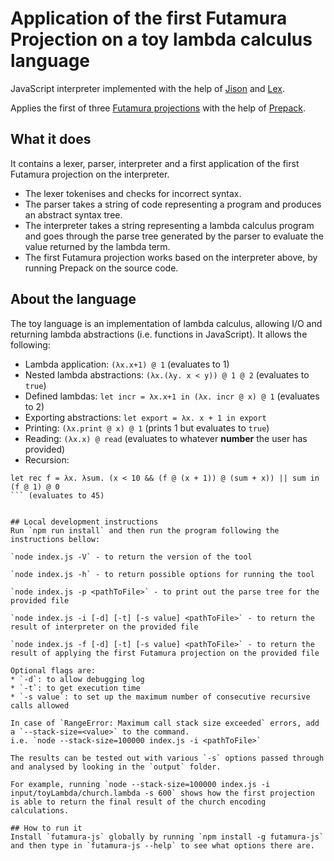 # Application of the first Futamura Projection on a toy lambda calculus language

JavaScript interpreter implemented with the help of [Jison](https://github.com/zaach/jison) and [Lex](https://github.com/aaditmshah/lexer). 

Applies the first of three [Futamura projections](https://en.wikipedia.org/wiki/Partial_evaluation) with the help of [Prepack](https://github.com/facebook/prepack).

## What it does
It contains a lexer, parser, interpreter and a first application of the first Futamura projection on the interpreter. 
* The lexer tokenises and checks for incorrect syntax.
* The parser takes a string of code representing a program and produces an abstract syntax tree.
* The interpreter takes a string representing a lambda calculus program and goes through the parse tree generated by the parser to evaluate the value returned by the lambda term.
* The first Futamura projection works based on the interpreter above, by running Prepack on the source code.

## About the language
The toy language is an implementation of lambda calculus, allowing I/O and returning lambda abstractions (i.e. functions in JavaScript). It allows the following:

* Lambda application: `(λx.x+1) @ 1` (evaluates to 1)
* Nested lambda abstractions: `(λx.(λy. x < y)) @ 1 @ 2` (evaluates to `true`)
* Defined lambdas: `let incr = λx.x+1 in (λx. incr @ x) @ 1` (evaluates to 2)
* Exporting abstractions: `let export = λx. x + 1 in export`
* Printing: `(λx.print @ x) @ 1` (prints 1 but evaluates to `true`)
* Reading: `(λx.x) @ read` (evaluates to whatever **number** the user has provided)
* Recursion: 
```
let rec f = λx. λsum. (x < 10 && (f @ (x + 1)) @ (sum + x)) || sum in
(f @ 1) @ 0
``` (evaluates to 45)


## Local development instructions
Run `npm run install` and then run the program following the instructions bellow:

`node index.js -V` - to return the version of the tool

`node index.js -h` - to return possible options for running the tool

`node index.js -p <pathToFile>` - to print out the parse tree for the provided file

`node index.js -i [-d] [-t] [-s value] <pathToFile>` - to return the result of interpreter on the provided file

`node index.js -f [-d] [-t] [-s value] <pathToFile>` - to return the result of applying the first Futamura projection on the provided file

Optional flags are:
* `-d`: to allow debugging log
* `-t`: to get execution time
* `-s value`: to set up the maximum number of consecutive recursive calls allowed

In case of `RangeError: Maximum call stack size exceeded` errors, add a `--stack-size=<value>` to the command. 
i.e. `node --stack-size=100000 index.js -i <pathToFile>`

The results can be tested out with various `-s` options passed through and analysed by looking in the `output` folder.

For example, running `node --stack-size=100000 index.js -i input/toyLambda/church.lambda -s 600` shows how the first projection is able to return the final result of the church encoding calculations. 

## How to run it
Install `futamura-js` globally by running `npm install -g futamura-js` and then type in `futamura-js --help` to see what options there are. 